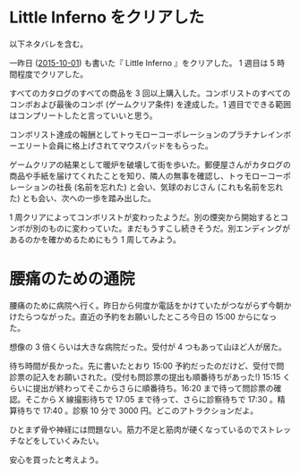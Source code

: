 # Little Inferno をクリアした

以下ネタバレを含む。

一昨日 ([2015-10-01][]) も書いた『 Little Inferno 』をクリアした。 1 週目は 5 時間程度でクリアした。

すべてのカタログのすべての商品を 3 回以上購入した。コンボリストのすべてのコンボおよび最後のコンボ (ゲームクリア条件) を達成した。1 週目でできる範囲はコンプリートしたと言っていいと思う。

コンボリスト達成の報酬としてトゥモローコーポレーションのプラチナレインボーエリート会員に格上げされてマウスパッドをもらった。

ゲームクリアの結果として暖炉を破壊して街を歩いた。郵便屋さんがカタログの商品や手紙を届けてくれたことを知り、隣人の無事を確認し、トゥモローコーポレーションの社長 (名前を忘れた) と会い、気球のおじさん (これも名前を忘れた) とも会い、次への一歩を踏み出した。

1 周クリアによってコンボリストが変わったようだ。別の煙突から開始するとコンボが別のものに変わっていた。まだもうすこし続きそうだ。別エンディングがあるのかを確かめるためにもう 1 周してみよう。

# 腰痛のための通院

腰痛のために病院へ行く。昨日から何度か電話をかけていたがつながらず今朝かけたらつながった。直近の予約をお願いしたところ今日の 15:00 からになった。

想像の 3 倍くらいは大きな病院だった。受付が 4 つもあって山ほど人が居た。

待ち時間が長かった。先に書いたとおり 15:00 予約だったのだけど、受付で問診票の記入をお願いされた。(受付も問診票の提出も順番待ちがあった!) 15:15 くらいに提出が終わってそこからさらに順番待ち。16:20 まで待って問診票の確認。そこから X 線撮影待ちで 17:05 まで待って、さらに診察待ちで 17:30 。精算待ちで 17:40 。診察 10 分で 3000 円。どこのアトラクションだよ。

ひとまず骨や神経には問題ない。筋力不足と筋肉が硬くなっているのでストレッチなどをしていくみたい。

安心を買ったと考えよう。

[2015-10-01]: http://blog.bouzuya.net/2015/10/01/
